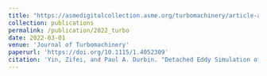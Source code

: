 ```yaml
---
title: "https://asmedigitalcollection.asme.org/turbomachinery/article-abstract/144/3/031002/1119309"
collection: publications
permalink: /publication/2022_turbo
date: 2022-03-01
venue: 'Journal of Turbomachinery'
paperurl: 'https://doi.org/10.1115/1.4052309'
citation: 'Yin, Zifei, and Paul A. Durbin. "Detached Eddy Simulation of Transition in Turbomachinery: Linear Compressor Cascade." Journal of Turbomachinery 144.3 (2022).'
---
```

